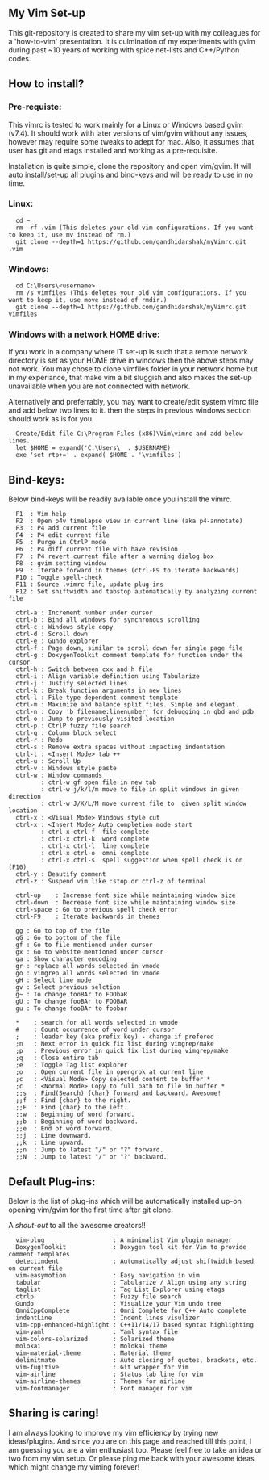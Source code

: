 ## My Vim Set-up
This git-repository is created to share my vim set-up with my colleagues for a 'how-to-vim' presentation. It is culmination of my experiments with gvim during past ~10 years of working with spice net-lists and C++/Python codes. 

## How to install?
### Pre-requiste:
This vimrc is tested to work mainly for a Linux or Windows based gvim (v7.4). It should work with later versions of vim/gvim without any issues, however may require some tweaks to adept for mac. Also, it assumes that user has git and etags installed and working as a pre-requisite.

Installation is quite simple, clone the repository and open vim/gvim. It will auto install/set-up all plugins and bind-keys and will be ready to use in no time.

### Linux:
      cd ~
      rm -rf .vim (This deletes your old vim configurations. If you want to keep it, use mv instead of rm.)
      git clone --depth=1 https://github.com/gandhidarshak/myVimrc.git .vim

### Windows:
      cd C:\Users\<username>
      rm /s vimfiles (This deletes your old vim configurations. If you want to keep it, use move instead of rmdir.)
      git clone --depth=1 https://github.com/gandhidarshak/myVimrc.git vimfiles

### Windows with a network HOME drive:
If you work in a company where IT set-up is such that a remote network directory is set as your HOME drive in windows then the above steps may not work. You may chose to clone vimfiles folder in your network home but in my experiance, that make vim a bit sluggish and also makes the set-up unavailable when you are not connected with network. 

Alternatively and preferrably, you may want to create/edit system vimrc file and add below two lines to it. then the steps in previous windows section should work as is for you.

      Create/Edit file C:\Program Files (x86)\Vim\vimrc and add below lines.
      let $HOME = expand('C:\Users\' . $USERNAME)
      exe 'set rtp+=' . expand( $HOME . '\vimfiles')

## Bind-keys: 
Below bind-keys will be readily available once you install the vimrc.

      F1  : Vim help
      F2  : Open p4v timelapse view in current line (aka p4-annotate)
      F3  : P4 add current file
      F4  : P4 edit current file
      F5  : Purge in CtrlP mode
      F6  : P4 diff current file with have revision
      F7  : P4 revert current file after a warning dialog box
      F8  : gvim setting window
      F9  : Iterate forward in themes (ctrl-F9 to iterate backwards)
      F10 : Toggle spell-check
      F11 : Source .vimrc file, update plug-ins
      F12 : Set shiftwidth and tabstop automatically by analyzing current file
      
      ctrl-a : Increment number under cursor
      ctrl-b : Bind all windows for synchronous scrolling
      ctrl-c : Windows style copy
      ctrl-d : Scroll down
      ctrl-e : Gundo explorer 
      ctrl-f : Page down, similar to scroll down for single page file
      ctrl-g : DoxygenToolkit comment template for function under the cursor
      ctrl-h : Switch between cxx and h file 
      ctrl-i : Align variable definition using Tabularize
      ctrl-j : Justify selected lines
      ctrl-k : Break function arguments in new lines 
      ctrl-l : File type dependent comment template 
      ctrl-m : Maximize and balance split files. Simple and elegant.
      ctrl-n : Copy 'b filename:linenumber' for debugging in gbd and pdb
      ctrl-o : Jump to previously visited location
      ctrl-p : CtrlP fuzzy file search
      ctrl-q : Column block select
      ctrl-r : Redo
      ctrl-s : Remove extra spaces without impacting indentation
      ctrl-t : <Insert Mode> tab ++
      ctrl-u : Scroll Up
      ctrl-v : Windows style paste
      ctrl-w : Window commands
             : ctrl-w gf open file in new tab
             : ctrl-w j/k/l/m move to file in split windows in given direction
             : ctrl-w J/K/L/M move current file to  given split window location
      ctrl-x : <Visual Mode> Windows style cut
      ctrl-x : <Insert Mode> Auto completion mode start
             : ctrl-x ctrl-f  file complete
             : ctrl-x ctrl-k  word complete
             : ctrl-x ctrl-l  line complete
             : ctrl-x ctrl-o  omni complete
             : ctrl-x ctrl-s  spell suggestion when spell check is on (F10)
      ctrl-y : Beautify comment
      ctrl-z : Suspend vim like :stop or ctrl-z of terminal
      
      ctrl-up    : Increase font size while maintaining window size
      ctrl-down  : Decrease font size while maintaining window size
      ctrl-space : Go to previous spell check error
      ctrl-F9    : Iterate backwards in themes
      
      gg : Go to top of the file
      gG : Go to bottom of the file
      gf : Go to file mentioned under cursor
      gx : Go to website mentioned under cursor
      ga : Show character encoding
      gr : replace all words selected in vmode
      go : vimgrep all words selected in vmode
      gH : Select line mode
      gv : Select previous selction
      g~ : To change fooBAr to FOObaR
      gU : To change fooBAr to FOOBAR
      gu : To change fooBAr to foobar
      
      *    : search for all words selected in vmode
      #    : Count occurrence of word under cursor
      ;    : leader key (aka prefix key) - change if prefered
      ;n   : Next error in quick fix list during vimgrep/make
      ;p   : Previous error in quick fix list during vimgrep/make
      ;q   : Close entire tab
      ;e   : Toggle Tag list explorer
      ;o   : Open current file in opengrok at current line
      ;c   : <Visual Mode> Copy selected content to buffer *
      ;c   : <Normal Mode> Copy to full path to file in buffer *
      ;;s  : Find(Search) {char} forward and backward. Awesome!
      ;;f  : Find {char} to the right.
      ;;F  : Find {char} to the left. 
      ;;w  : Beginning of word forward. 
      ;;b  : Beginning of word backward. 
      ;;e  : End of word forward. 
      ;;j  : Line downward. 
      ;;k  : Line upward. 
      ;;n  : Jump to latest "/" or "?" forward.
      ;;N  : Jump to latest "/" or "?" backward.

## Default Plug-ins: 
Below is the list of plug-ins which will be automatically installed up-on
opening vim/gvim for the first time after git clone.

A *shout-out* to all the awesome creators!!

      vim-plug                   : A minimalist Vim plugin manager
      DoxygenToolkit             : Doxygen tool kit for Vim to provide comment templates
      detectindent               : Automatically adjust shiftwidth based on current file
      vim-easymotion             : Easy navigation in vim
      tabular                    : Tabularize / Align using any string
      taglist                    : Tag List Explorer using etags
      ctrlp                      : Fuzzy file search
      Gundo                      : Visualize your Vim undo tree
      OmniCppComplete            : Omni Complete for C++ Auto complete
      indentLine                 : Indent lines visulizer
      vim-cpp-enhanced-highlight : C++11/14/17 based syntax highlighting
      vim-yaml                   : Yaml syntax file
      vim-colors-solarized       : Solarized theme
      molokai                    : Molokai theme
      vim-material-theme         : Material theme
      delimitmate                : Auto closing of quotes, brackets, etc.
      vim-fugitive               : Git wrapper for Vim
      vim-airline                : Status tab line for vim
      vim-airline-themes         : Themes for airline
      vim-fontmanager            : Font manager for vim

## Sharing is caring!

I am always looking to improve my vim efficiency by trying new ideas/plugins. And since you are on this page and reached till this point, I am guessing you are a vim enthusiast too. Please feel free to take an idea or two from my vim setup. Or please ping me back with your awesome ideas which might change my viming forever!

